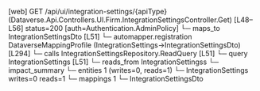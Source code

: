 [web] GET /api/ui/integration-settings/{apiType}  (Dataverse.Api.Controllers.UI.Firm.IntegrationSettingsController.Get)  [L48–L56] status=200 [auth=Authentication.AdminPolicy]
  └─ maps_to IntegrationSettingsDto [L51]
    └─ automapper.registration DataverseMappingProfile (IntegrationSettings->IntegrationSettingsDto) [L294]
  └─ calls IntegrationSettingsRepository.ReadQuery [L51]
  └─ query IntegrationSettings [L51]
    └─ reads_from IntegrationSettingss
  └─ impact_summary
    └─ entities 1 (writes=0, reads=1)
      └─ IntegrationSettings writes=0 reads=1
    └─ mappings 1
      └─ IntegrationSettingsDto


